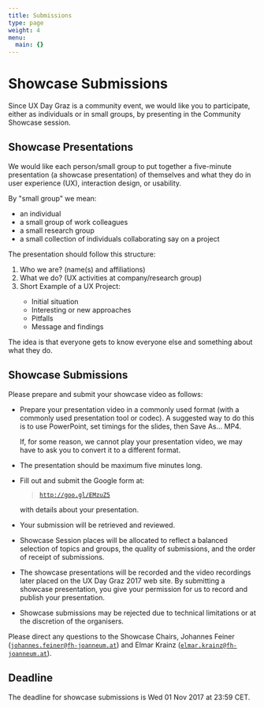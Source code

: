 ```yaml
---
title: Submissions
type: page
weight: 4
menu:
  main: {}
---
```


<h1>Showcase Submissions</h1>



<p>
Since UX Day Graz is a community event, we would like you to
participate, either as individuals or in small groups, by presenting
in the Community Showcase session.
</p>



<h2>Showcase Presentations</h2>

<p>
We would like each person/small group to put together a five-minute
presentation (a showcase presentation) of themselves and what they do
in user experience (UX), interaction design, or usability.
</p>


<p>
By "small group" we mean:
</p>
<ul>
<li>an individual</li>
<li>a small group of work colleagues</li>
<li>a small research group</li>
<li>a small collection of individuals collaborating say on a project</li>
</ul>



<p>
The presentation should follow this structure:
</p>
<ol>
<li>Who we are? (name(s) and affiliations)</li>
<li>What we do? (UX activities at company/research group)</li>
<li>Short Example of a UX Project:</li>
  <ul>
    <li>Initial situation</li>
    <li>Interesting or new approaches</li>
    <li>Pitfalls</li>
    <li>Message and findings</li>
  </ul>
</ol>

<p>
The idea is that everyone gets to know everyone else and something
about what they do.
</p>





<h2>Showcase Submissions</h2>


<p>
Please prepare and submit your showcase video as follows:
</p>
<ul>

<li>
<p>
Prepare your presentation video in a commonly used format (with a
commonly used presentation tool or codec). A suggested way to do this
is to use PowerPoint, set timings for the slides, then Save As... MP4.
</p>
<p>
If, for some reason, we cannot play your presentation video, we may
have to ask you to convert it to a different format.
</p>
</li>

<li>
<p>
The presentation should be maximum five minutes long.
</p>
</li>


<li>
<p>
Fill out and submit the Google form at:
</p>
<blockquote>
<a href="http://goo.gl/EMzuZ5" target="blank">
<code>http://goo.gl/EMzuZ5</code></a>
</blockquote>
<p>
with details about your presentation.
</p>
</li>


<li>
<p>
Your submission will be retrieved and reviewed.
</p>
</li>

<li>
<p>
Showcase Session places will be allocated to reflect a balanced
selection of topics and groups, the quality of submissions, and the
order of receipt of submissions.
</p>
</li>


<li>
<p>
The showcase presentations will be recorded and the video recordings
later placed on the UX Day Graz 2017 web site.  By submitting a
showcase presentation, you give your permission for us to record and
publish your presentation.
</p>
</li>


<li>
<p>
Showcase submissions may be rejected due to technical limitations or
at the discretion of the organisers.
</p>
</li>

</ul>



<p>
Please direct any questions to the Showcase Chairs, Johannes Feiner
(<a href="mailto:johannes.feiner@fh-joanneum.at"><code>johannes.feiner@fh-joanneum.at</code></a>)
and Elmar Krainz
(<a href="mailto:elmar.krainz@fh-joanneum.at"><code>elmar.krainz@fh-joanneum.at</code></a>).
</p>




<h2>Deadline</h2>

<p>
The deadline for showcase submissions is Wed 01 Nov 2017 at 23:59 CET.
</p>

      

